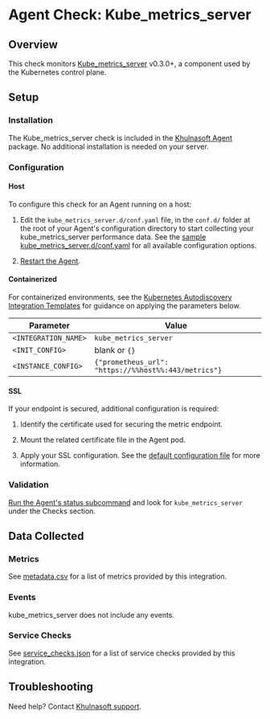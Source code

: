 # Agent Check: Kube_metrics_server

## Overview

This check monitors [Kube_metrics_server][1] v0.3.0+, a component used by the Kubernetes control plane.

## Setup

### Installation

The Kube_metrics_server check is included in the [Khulnasoft Agent][2] package. No additional installation is needed on your server.

### Configuration

<!-- xxx tabs xxx -->
<!-- xxx tab "Host" xxx -->

#### Host

To configure this check for an Agent running on a host:

1. Edit the `kube_metrics_server.d/conf.yaml` file, in the `conf.d/` folder at the root of your Agent's configuration directory to start collecting your kube_metrics_server performance data. See the [sample kube_metrics_server.d/conf.yaml][3] for all available configuration options.

2. [Restart the Agent][4].

<!-- xxz tab xxx -->
<!-- xxx tab "Containerized" xxx -->

#### Containerized

For containerized environments, see the [Kubernetes Autodiscovery Integration Templates][5] for guidance on applying the parameters below.

| Parameter            | Value                                                |
| -------------------- | ---------------------------------------------------- |
| `<INTEGRATION_NAME>` | `kube_metrics_server `                                         |
| `<INIT_CONFIG>`      | blank or `{}`                                        |
| `<INSTANCE_CONFIG>`  | `{"prometheus_url": "https://%%host%%:443/metrics"}` |

<!-- xxz tab xxx -->
<!-- xxz tabs xxx -->

#### SSL

If your endpoint is secured, additional configuration is required:

1. Identify the certificate used for securing the metric endpoint.

2. Mount the related certificate file in the Agent pod.

3. Apply your SSL configuration. See the [default configuration file][6] for more information.

### Validation

[Run the Agent's status subcommand][7] and look for `kube_metrics_server` under the Checks section.

## Data Collected

### Metrics

See [metadata.csv][8] for a list of metrics provided by this integration.

### Events

kube_metrics_server does not include any events.

### Service Checks

See [service_checks.json][9] for a list of service checks provided by this integration.

## Troubleshooting

Need help? Contact [Khulnasoft support][10].


[1]: https://github.com/kubernetes-incubator/metrics-server
[2]: https://app.khulnasoft.com/account/settings/agent/latest
[3]: https://github.com/KhulnaSoft/integrations-core/blob/master/kube_metrics_server/khulnasoft_checks/kube_metrics_server/data/conf.yaml.example
[4]: https://docs.khulnasoft.com/agent/guide/agent-commands/#restart-the-agent
[5]: https://docs.khulnasoft.com/agent/kubernetes/integrations/
[6]: https://github.com/KhulnaSoft/integrations-core/blob/master/openmetrics/khulnasoft_checks/openmetrics/data/conf.yaml.example
[7]: https://docs.khulnasoft.com/agent/guide/agent-commands/#agent-status-and-information
[8]: https://github.com/KhulnaSoft/integrations-core/blob/master/kube_metrics_server/metadata.csv
[9]: https://github.com/KhulnaSoft/integrations-core/blob/master/kube_metrics_server/assets/service_checks.json
[10]: https://docs.khulnasoft.com/help/
